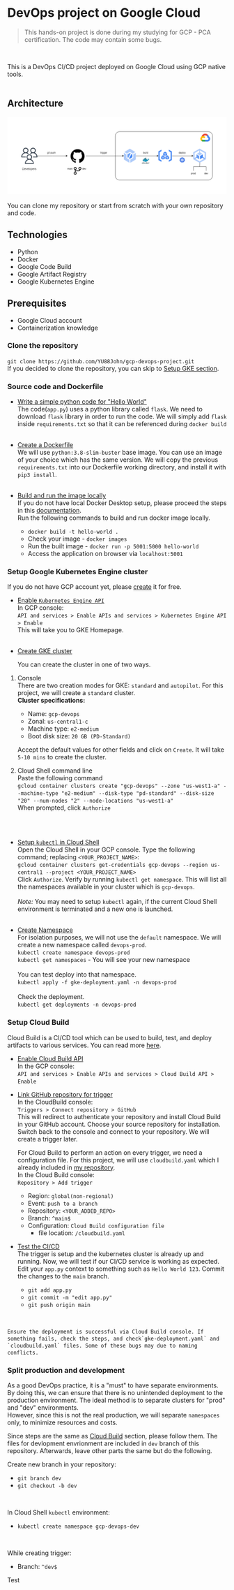 # DevOps project on Google Cloud

> This hands-on project is done during my studying for GCP - PCA certification. The code may contain some bugs.  

<br>

This is a DevOps CI/CD project deployed on Google Cloud using GCP native tools. <br> <br>

## Architecture 
![Project Architecture](architecture.png)

You can clone my repository or start from scratch with your own repository and code. 

## Technologies
- Python
- Docker
- Google Code Build
- Google Artifact Registry
- Google Kubernetes Engine 

## Prerequisites 
- Google Cloud account 
- Containerization knowledge

### Clone the repository
`git clone https://github.com/YU88John/gcp-devops-project.git` <br>
If you decided to clone the repository, you can skip to [Setup GKE section](#Setup-Google-Kubernetes-Engine-cluster).




### Source code and Dockerfile
- <u>Write a simple python code for "Hello World"</u> <br>
The code(`app.py`) uses a python library called `flask`. We need to download `flask` library in order to run the code. We will simply add `flask` inside `requirements.txt` so that it can be referenced during `docker build` <br> <br>

- <u>Create a Dockerfile</u> <br>
We will use `python:3.8-slim-buster` base image. You can use an image of your choice which has the same version. We will copy the previous `requirements.txt` into our Dockerfile working directory, and install it with `pip3 install`.  <br> <br>

- <u>Build and run the image locally</u> <br>
If you do not have local Docker Desktop setup, please proceed the steps in this <a href="https://docs.docker.com/desktop/install/windows-install/">documentation</a>. <br>
Run the following commands to build and run docker image locally. <br>
    - `docker build -t hello-world .` 
    - Check your image - `docker images`
    - Run the built image - `docker run -p 5001:5000 hello-world` 
    - Access the application on browser via `localhost:5001` 

### Setup Google Kubernetes Engine cluster 
If you do not have GCP account yet, please <a href="https://cloud.google.com/free">create</a> it for free. 

- <u>Enable `Kubernetes Engine API`</u> <br>
In GCP console: <br> 
`API and services > Enable APIs and services > Kubernetes Engine API > Enable `  <br>
This will take you to GKE Homepage. <br> <br>

- <u>Create GKE cluster</u>

    You can create the cluster in one of two ways. 
1. Console <br>
There are two creation modes for GKE: `standard` and `autopilot`. For this project, we will create a `standard` cluster. <br>
**Cluster specifications:** <br>
    - Name: `gcp-devops`
    - Zonal: `us-central1-c`
    - Machine type: `e2-medium` 
    - Boot disk size: `20 GB (PD-Standard)` <br>

    Accept the default values for other fields and click on `Create`. It will take `5-10 mins` to create the cluster.   

2. Cloud Shell command line <br>
Paste the following command <br>
`gcloud container clusters create "gcp-devops" --zone "us-west1-a" --machine-type "e2-medium" --disk-type "pd-standard" --disk-size "20" --num-nodes "2" --node-locations "us-west1-a"` <br>
When prompted, click `Authorize`
<br>
<br>

- <u>Setup `kubectl` in Cloud Shell </u> <br>
Open the Cloud Shell in your GCP console. Type the following command; replacing `<YOUR_PROJECT_NAME>`: <br>
`gcloud container clusters get-credentials gcp-devops --region us-central1 --project <YOUR_PROJECT_NAME>` <br>
Click `Authorize`. Verify by running `kubectl get namespace`. This will list all the namespaces available in your cluster which is `gcp-devops`. <br> <br>
*Note:* You may need to setup `kubectl` again, if the current Cloud Shell environment is terminated and a new one is launched. <br> <br>

- <u>Create Namespace</u> <br>
For isolation purposes, we will not use the `default` namespace. We will create a new namespace called `devops-prod`. <br>
`kubectl create namespace devops-prod` <br>
`kubectl get namespaces` - You will see your new namespace <br> <br>
You can test deploy  into that namespace. <br>
`kubectl apply -f gke-deployment.yaml -n devops-prod`
<br> <br>
Check the deployment. <br>
`kubectl get deployments -n devops-prod`

### Setup Cloud Build
Cloud Build is a CI/CD tool which can be used to build, test, and deploy artifacts to various services. You can read more <a href="https://cloud.google.com/build/docs/overview">here</a>.
- <u>Enable Cloud Build API</u> <br>
In the GCP console: <br>
`API and services > Enable APIs and services > Cloud Build API > Enable ` <br>

- <u>Link GitHub repository for trigger</u> <br>
In the CloudBuild console: <br>
`Triggers > Connect repository > GitHub` <br>
This will redirect to authenticate your repository and install Cloud Build in your GitHub account. Choose your source repository for installation. Switch back to the console and connect to your repository. We will create a trigger later. 

    For Cloud Build to perform an action on every trigger, we need a configuration file. For this project, we will use `cloudbuild.yaml` which I already included in <a href="https://github.com/YU88John/gcp-devops-project">my repository</a>. <br>
    In the Cloud Build console: <br>
    `Repository > Add trigger`
    - Region: `global(non-regional)`
    - Event: `push to a branch`
    - Repository: `<YOUR_ADDED_REPO>`
    - Branch: `^main$` 
    - Configuration: `Cloud Build configuration file`
      - file location: `/cloudbuild.yaml`

- <u>Test the CI/CD</u> <br>
The trigger is setup and the kubernetes cluster is already up and running. Now, we will test if our CI/CD service is working as expected. <br>
Edit your `app.py` context to something such as `Hello World 123`. Commit the changes to the `main` branch. <br>
    - `git add app.py` 
    - `git commit -m "edit app.py"`
    - `git push origin main` 
<br>

    Ensure the deployment is successful via Cloud Build console. If something fails, check the steps, and check`gke-deployment.yaml` and `cloudbuild.yaml` files. Some of these bugs may due to naming conflicts. 

### Split production and development 
As a good DevOps practice, it is a "must" to have separate environments. By doing this, we can ensure that there is no unintended deployment to the production environment. The ideal method is to separate clusters for "prod" and "dev" environments. <br>
However, since this is not the real production, we will separate `namespaces` only, to minimize resources and costs. <br>

Since steps are the same as [Cloud Build](#Setup-Cloud-Build) section, please follow them. The files for devlopment envrionment are included in `dev` branch of this repository. Afterwards, leave other parts the same but do the following.  <br>

Create new branch in your repository:
 - `git branch dev`
 - `git checkout -b dev`
<br>

In Cloud Shell `kubectl` environment:
 - `kubectl create namespace gcp-devops-dev`
<br>

While creating trigger:
 - Branch: `^dev$`

 Test















